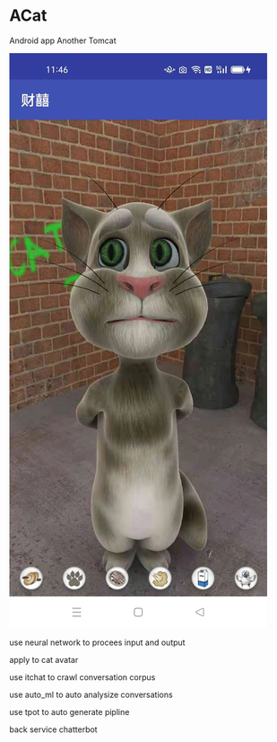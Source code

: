 # ACat

Android app Another Tomcat

![screen](doc/sample.jpg)

use neural network to procees input and output

apply to cat avatar

use itchat to crawl conversation corpus

use auto_ml to auto analysize conversations

use tpot to auto generate pipline

back service chatterbot
